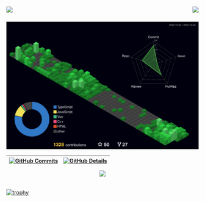 ###

<img align="right" height="40" src="https://avatars.githubusercontent.com/u/52969432?v=4"  />

###
<img align="left" src="https://visitor-badge.laobi.icu/badge?page_id=joao-lim4.joao-lim4&"  />

###

  ![Status](./profile-3d-contrib/profile-night-green.svg)

 | [![GitHub Commits](http://github-profile-summary-cards.vercel.app/api/cards/productive-time?username=joao-lim4&theme=dracula&utcOffset=-3)](https://github.com/vn7n24fzkq/github-profile-summary-cards) | [![GitHub Details](http://github-profile-summary-cards.vercel.app/api/cards/profile-details?username=joao-lim4&theme=dracula)](https://github.com/vn7n24fzkq/github-profile-summary-cards) |  
 | ----------- | ----------- |


 
  <div align="center" >
<a href="https://skillicons.dev"   >
  <img src="https://skillicons.dev/icons?i=javascript,typescript,react,next,nodejs,nest,laravel,android" />
</a>
  <br />

  </div>

 
##
[![trophy](https://github-profile-trophy.vercel.app/?username=joao-lim4&theme=gruvbox)](https://github.com/ryo-ma/github-profile-trophy)
